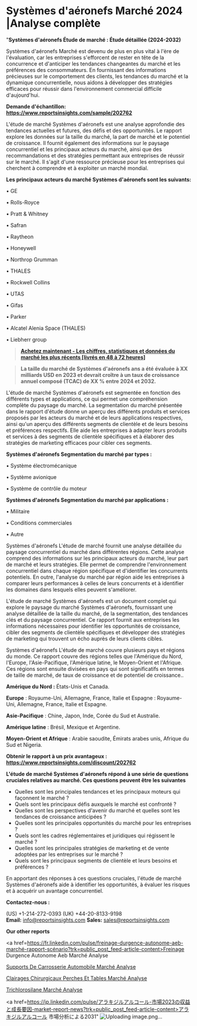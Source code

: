 # Systèmes d'aéronefs Marché 2024 |Analyse complète

"<strong>Systèmes d'aéronefs Étude de marché : Étude détaillée (2024-2032)</strong>

Systèmes d'aéronefs Marché est devenu de plus en plus vital à l'ère de l'évaluation, car les entreprises s'efforcent de rester en tête de la concurrence et d'anticiper les tendances changeantes du marché et les préférences des consommateurs. En fournissant des informations précieuses sur le comportement des clients, les tendances du marché et la dynamique concurrentielle, nous aidons à développer des stratégies efficaces pour réussir dans l'environnement commercial difficile d'aujourd'hui.

<strong>Demande d'échantillon: <a href=https://www.reportsinsights.com/sample/202762>https://www.reportsinsights.com/sample/202762</a></strong>

L'étude de marché Systèmes d'aéronefs est une analyse approfondie des tendances actuelles et futures, des défis et des opportunités. Le rapport explore les données sur la taille du marché, la part de marché et le potentiel de croissance. Il fournit également des informations sur le paysage concurrentiel et les principaux acteurs du marché, ainsi que des recommandations et des stratégies permettant aux entreprises de réussir sur le marché. Il s'agit d'une ressource précieuse pour les entreprises qui cherchent à comprendre et à exploiter un marché mondial.

<strong>Les principaux acteurs du marché Systèmes d'aéronefs sont les suivants:</strong>

• GE

• Rolls-Royce

• Pratt & Whitney

• Safran

• Raytheon

• Honeywell

• Northrop Grumman

• THALES

• Rockwell Collins

• UTAS

• Gifas

• Parker

• Alcatel Alenia Space (THALES)

• Liebherr group
<blockquote><a href=https://www.reportsinsights.com/buynow/202762><span style=text-decoration: underline;><strong>Achetez maintenant - Les chiffres, statistiques et données du marché les plus récents [livrés en 48 à 72 heures]</strong></span></a></blockquote>
<blockquote><span style=text-decoration: underline;><strong>La taille du marché de Systèmes d'aéronefs ans a été évaluée à XX milliards USD en 2023 et devrait croître à un taux de croissance annuel composé (TCAC) de XX % entre 2024 et 2032.</strong></span></blockquote>
L'étude de marché Systèmes d'aéronefs est segmentée en fonction des différents types et applications, ce qui permet une compréhension complète du paysage du marché. La segmentation du marché présentée dans le rapport d'étude donne un aperçu des différents produits et services proposés par les acteurs du marché et de leurs applications respectives, ainsi qu'un aperçu des différents segments de clientèle et de leurs besoins et préférences respectifs. Elle aide les entreprises à adapter leurs produits et services à des segments de clientèle spécifiques et à élaborer des stratégies de marketing efficaces pour cibler ces segments.

<strong>Systèmes d'aéronefs Segmentation du marché par types :</strong>

• Système électromécanique

• Système avionique

• Système de contrôle du moteur

<strong>Systèmes d'aéronefs Segmentation du marché par applications :</strong>

• Militaire

• Conditions commerciales

• Autre

Systèmes d'aéronefs L'étude de marché fournit une analyse détaillée du paysage concurrentiel du marché dans différentes régions. Cette analyse comprend des informations sur les principaux acteurs du marché, leur part de marché et leurs stratégies. Elle permet de comprendre l'environnement concurrentiel dans chaque région spécifique et d'identifier les concurrents potentiels. En outre, l'analyse du marché par région aide les entreprises à comparer leurs performances à celles de leurs concurrents et à identifier les domaines dans lesquels elles peuvent s'améliorer.

L'étude de marché Systèmes d'aéronefs est un document complet qui explore le paysage du marché Systèmes d'aéronefs, fournissant une analyse détaillée de la taille du marché, de la segmentation, des tendances clés et du paysage concurrentiel. Ce rapport fournit aux entreprises les informations nécessaires pour identifier les opportunités de croissance, cibler des segments de clientèle spécifiques et développer des stratégies de marketing qui trouvent un écho auprès de leurs clients cibles.

Systèmes d'aéronefs L'étude de marché couvre plusieurs pays et régions du monde. Ce rapport couvre des régions telles que l'Amérique du Nord, l'Europe, l'Asie-Pacifique, l'Amérique latine, le Moyen-Orient et l'Afrique. Ces régions sont ensuite divisées en pays qui sont significatifs en termes de taille de marché, de taux de croissance et de potentiel de croissance..

<strong>Amérique du Nord :</strong> États-Unis et Canada.

<strong>Europe</strong> : Royaume-Uni, Allemagne, France, Italie et Espagne : Royaume-Uni, Allemagne, France, Italie et Espagne.

<strong>Asie-Pacifique</strong> : Chine, Japon, Inde, Corée du Sud et Australie.

<strong>Amérique latine</strong> : Brésil, Mexique et Argentine.

<strong>Moyen-Orient et Afrique</strong> : Arabie saoudite, Émirats arabes unis, Afrique du Sud et Nigeria.

<strong>Obtenir le rapport à un prix avantageux : <a href=https://www.reportsinsights.com/discount/202762>https://www.reportsinsights.com/discount/202762</a></strong>

<strong>L'étude de marché Systèmes d'aéronefs répond à une série de questions cruciales relatives au marché. Ces questions peuvent être les suivantes</strong>
<ul>
  <li>Quelles sont les principales tendances et les principaux moteurs qui façonnent le marché ?</li>
  <li>Quels sont les principaux défis auxquels le marché est confronté ?</li>
  <li>Quelles sont les perspectives d'avenir du marché et quelles sont les tendances de croissance anticipées ?</li>
  <li>Quelles sont les principales opportunités du marché pour les entreprises ?</li>
  <li>Quels sont les cadres réglementaires et juridiques qui régissent le marché ?</li>
  <li>Quelles sont les principales stratégies de marketing et de vente adoptées par les entreprises sur le marché ?</li>
  <li>Quels sont les principaux segments de clientèle et leurs besoins et préférences ?</li>
</ul>
En apportant des réponses à ces questions cruciales, l'étude de marché Systèmes d'aéronefs aide à identifier les opportunités, à évaluer les risques et à acquérir un avantage concurrentiel.

<strong>Contactez-nous :</strong>

(US) +1-214-272-0393
(UK) +44-20-8133-9198
<strong>Email:</strong> <a>info@reportsinsights.com</a>
<strong>Sales:</strong> <a>sales@reportsinsights.com</a>

<strong>Our other reports</strong>

<a href=https://fr.linkedin.com/pulse/freinage-durgence-autonome-aeb-marché-rapport-scénario?trk=public_post_feed-article-content>Freinage Durgence Autonome Aeb Marché Analyse</a>

<a href=https://www.linkedin.com/pulse/supports-de-carrosserie-automobile-march%C3%A9-b8d2f/>Supports De Carrosserie Automobile Marché Analyse</a>

<a href=https://www.linkedin.com/pulse/%C3%A9clairages-chirurgicaux-perches-et-tables-march%C3%A9-nrknf/>Clairages Chirurgicaux Perches Et Tables Marché Analyse</a>

<a href=https://www.linkedin.com/pulse/trichlorosilane-march%C3%A9-valorisation-2024-ventes-ordif/>Trichlorosilane Marché Analyse</a>

<a href=https://jp.linkedin.com/pulse/アラキジルアルコール-市場2023の収益と成長要因-market-report-news?trk=public_post_feed-article-content>アラキジルアルコール 市場分析による2031</a>"
![Uploading image.png…]()
 
